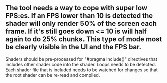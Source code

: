 The tool needs a way to cope with super low FPS:es. If an FPS lower than 10 is detected the shader will only
render 50% of the screen each frame. If it's still goes down <= 10 is will half again to do 25% chunks.
This type of mode most be clearly visible in the UI and the FPS bar.
---
Shaders should be pre-processed for "#pragma include(<FILENAME>)" directives that includes other shader code into the shader.
Loops needs to be detected. Each shader file that is included needs to be watched for changes so that the root shader can be re-read
and compiled.
